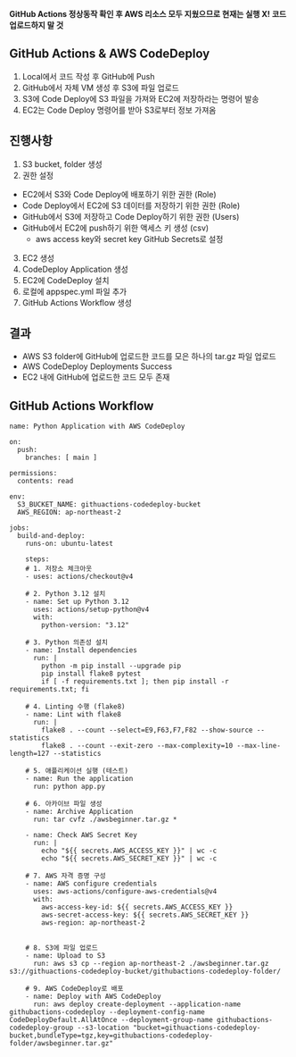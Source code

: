 **GitHub Actions 정상동작 확인 후 AWS 리소스 모두 지웠으므로 현재는 실행 X! 코드 업로드하지 말 것**

## GitHub Actions & AWS CodeDeploy

1. Local에서 코드 작성 후 GitHub에 Push
2. GitHub에서 자체 VM 생성 후 S3에 파일 업로드
3. S3에 Code Deploy에 S3 파일을 가져와 EC2에 저장하라는 명령어 발송
4. EC2는 Code Deploy 명령어를 받아 S3로부터 정보 가져옴

## 진행사항

1. S3 bucket, folder 생성
2. 권한 설정
- EC2에서 S3와 Code Deploy에 배포하기 위한 권한 (Role)
- Code Deploy에서 EC2에 S3 데이터를 저장하기 위한 권한 (Role)
- GitHub에서 S3에 저장하고 Code Deploy하기 위한 권한 (Users)
- GitHub에서 EC2에 push하기 위한 액세스 키 생성 (csv)
  - aws access key와 secret key GitHub Secrets로 설정

3. EC2 생성
4. CodeDeploy Application 생성
5. EC2에 CodeDeploy 설치
6. 로컬에 appspec.yml 파일 추가
7. GitHub Actions Workflow 생성


## 결과

- AWS S3 folder에 GitHub에 업로드한 코드를 모은 하나의 tar.gz 파일 업로드 
- AWS CodeDeploy Deployments Success
- EC2 내에 GitHub에 업로드한 코드 모두 존재


## GitHub Actions Workflow

```
name: Python Application with AWS CodeDeploy

on:
  push:
    branches: [ main ]

permissions:
  contents: read

env:
  S3_BUCKET_NAME: githuactions-codedeploy-bucket
  AWS_REGION: ap-northeast-2

jobs:
  build-and-deploy:
    runs-on: ubuntu-latest

    steps:
    # 1. 저장소 체크아웃
    - uses: actions/checkout@v4

    # 2. Python 3.12 설치
    - name: Set up Python 3.12
      uses: actions/setup-python@v4
      with:
        python-version: "3.12"

    # 3. Python 의존성 설치
    - name: Install dependencies
      run: |
        python -m pip install --upgrade pip
        pip install flake8 pytest
        if [ -f requirements.txt ]; then pip install -r requirements.txt; fi

    # 4. Linting 수행 (flake8)
    - name: Lint with flake8
      run: |
        flake8 . --count --select=E9,F63,F7,F82 --show-source --statistics
        flake8 . --count --exit-zero --max-complexity=10 --max-line-length=127 --statistics

    # 5. 애플리케이션 실행 (테스트)
    - name: Run the application
      run: python app.py

    # 6. 아카이브 파일 생성
    - name: Archive Application
      run: tar cvfz ./awsbeginner.tar.gz *
    
    - name: Check AWS Secret Key
      run: |
        echo "${{ secrets.AWS_ACCESS_KEY }}" | wc -c
        echo "${{ secrets.AWS_SECRET_KEY }}" | wc -c
        
    # 7. AWS 자격 증명 구성
    - name: AWS configure credentials
      uses: aws-actions/configure-aws-credentials@v4
      with:
        aws-access-key-id: ${{ secrets.AWS_ACCESS_KEY }}
        aws-secret-access-key: ${{ secrets.AWS_SECRET_KEY }}
        aws-region: ap-northeast-2

    
    # 8. S3에 파일 업로드
    - name: Upload to S3
      run: aws s3 cp --region ap-northeast-2 ./awsbeginner.tar.gz s3://githuactions-codedeploy-bucket/githubactions-codedeploy-folder/
    
    # 9. AWS CodeDeploy로 배포
    - name: Deploy with AWS CodeDeploy
      run: aws deploy create-deployment --application-name githubactions-codedeploy --deployment-config-name CodeDeployDefault.AllAtOnce --deployment-group-name githubactions-codedeploy-group --s3-location "bucket=githuactions-codedeploy-bucket,bundleType=tgz,key=githubactions-codedeploy-folder/awsbeginner.tar.gz"
```
